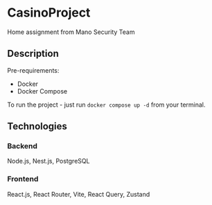 # CasinoProject
Home assignment from Mano Security Team

## Description
Pre-requirements:
- Docker
- Docker Compose

To run the project - just run `docker compose up -d` from your terminal.

## Technologies
### Backend
Node.js, Nest.js, PostgreSQL

### Frontend
React.js, React Router, Vite, React Query, Zustand